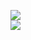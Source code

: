 [![](https://img.shields.io/badge/Made%20With-Github%20Spray-lightgrey.svg?style=for-the-badge&logo=github)](https://github.com/Annihil/github-spray#9340)  
[![](https://i.imgur.com/2DrTn0Z.gif)](https://github.com/Annihil/github-spray)